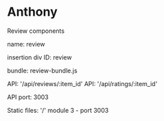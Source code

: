 # Anthony

Review components

name: review

insertion div ID: review

bundle: review-bundle.js

API: '/api/reviews/:item_id'
API: '/api/ratings/:item_id'

API port: 3003

Static files: '/'
module 3 - port 3003
